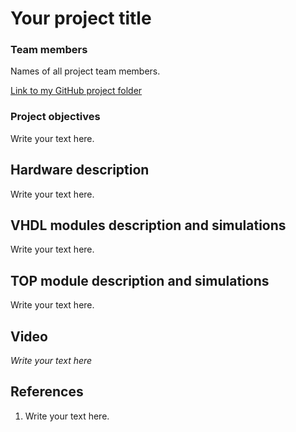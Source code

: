 # Your project title

### Team members

Names of all project team members.

[Link to my GitHub project folder]( https://github.com/xstupk04/Digital-electronics-1-again/blob/main/Labs/Project/README.md)

### Project objectives

Write your text here.


## Hardware description

Write your text here.


## VHDL modules description and simulations

Write your text here.


## TOP module description and simulations

Write your text here.


## Video

*Write your text here*


## References

   1. Write your text here.
